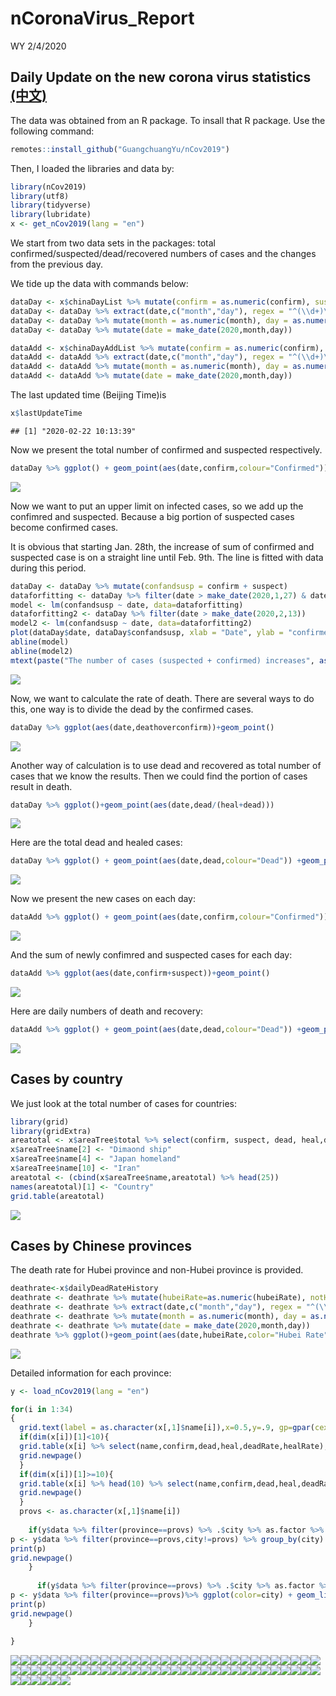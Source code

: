 nCoronaVirus\_Report
================
WY
2/4/2020

## Daily Update on the new corona virus statistics [(中文)](https://github.com/Wenlong-Y/New_Corona_Virus/blob/master/Report_CN.md)

The data was obtained from an R package. To insall that R package. Use
the following command:

``` r
remotes::install_github("GuangchuangYu/nCov2019")
```

Then, I loaded the libraries and data by:

``` r
library(nCov2019)
library(utf8)
library(tidyverse)
library(lubridate)
x <- get_nCov2019(lang = "en")
```

We start from two data sets in the packages: total
confirmed/suspected/dead/recovered numbers of cases and the changes from
the previous day.

We tide up the data with commands below:

``` r
dataDay <- x$chinaDayList %>% mutate(confirm = as.numeric(confirm), suspect = as.numeric(suspect), dead = as.numeric(dead), heal = as.numeric(heal), deathoverconfirm = dead/confirm)
dataDay <- dataDay %>% extract(date,c("month","day"), regex = "^(\\d+)\\.(\\d+)$",remove = FALSE) 
dataDay <- dataDay %>% mutate(month = as.numeric(month), day = as.numeric(day))
dataDay <- dataDay %>% mutate(date = make_date(2020,month,day))

dataAdd <- x$chinaDayAddList %>% mutate(confirm = as.numeric(confirm), suspect = as.numeric(suspect), dead = as.numeric(dead), heal = as.numeric(heal), deathoverconfirm = dead/confirm)
dataAdd <- dataAdd %>% extract(date,c("month","day"), regex = "^(\\d+)\\.(\\d+)$",remove = FALSE) 
dataAdd <- dataAdd %>% mutate(month = as.numeric(month), day = as.numeric(day))
dataAdd <- dataAdd %>% mutate(date = make_date(2020,month,day))
```

The last updated time (Beijing Time)is

``` r
x$lastUpdateTime
```

    ## [1] "2020-02-22 10:13:39"

Now we present the total number of confirmed and suspected respectively.

``` r
dataDay %>% ggplot() + geom_point(aes(date,confirm,colour="Confirmed")) +geom_point(aes(date,suspect,color="Suspect")) +theme(legend.position="right")+ylab("Number of cases")+labs(colour="Type")+scale_color_manual(values=c("blue","red"))
```

![](Report_files/figure-gfm/unnamed-chunk-3-1.png)<!-- -->

Now we want to put an upper limit on infected cases, so we add up the
confimred and suspected. Because a big portion of suspected cases become
confirmed cases.

It is obvious that starting Jan. 28th, the increase of sum of confirmed
and suspected case is on a straight line until Feb. 9th. The line is
fitted with data during this period.

``` r
dataDay <- dataDay %>% mutate(confandsusp = confirm + suspect)
dataforfitting <- dataDay %>% filter(date > make_date(2020,1,27) & date < make_date(2020,2,9)) 
model <- lm(confandsusp ~ date, data=dataforfitting)
dataforfitting2 <- dataDay %>% filter(date > make_date(2020,2,13)) 
model2 <- lm(confandsusp ~ date, data=dataforfitting2)
plot(dataDay$date, dataDay$confandsusp, xlab = "Date", ylab = "confirmed + suspected" )
abline(model)
abline(model2)
mtext(paste("The number of cases (suspected + confirmed) increases", as.character(floor(model$coefficients[2])),"per day on average\n between Jan 28th and Feb 8th. with R-squared value of ",round(summary(model)$r.squared, digits=5),".\n", "After Feb. 13, the number of cases (confirmed+suspect) increases ",as.character(floor(model2$coefficients[2])), "\n with R-squred value of", round(summary(model2)$r.squared, digits=5),"."))
```

![](Report_files/figure-gfm/unnamed-chunk-4-1.png)<!-- -->

Now, we want to calculate the rate of death. There are several ways to
do this, one way is to divide the dead by the confirmed cases.

``` r
dataDay %>% ggplot(aes(date,deathoverconfirm))+geom_point()
```

![](Report_files/figure-gfm/unnamed-chunk-5-1.png)<!-- -->

Another way of calculation is to use dead and recovered as total number
of cases that we know the results. Then we could find the portion of
cases result in death.

``` r
dataDay %>% ggplot()+geom_point(aes(date,dead/(heal+dead)))
```

![](Report_files/figure-gfm/unnamed-chunk-6-1.png)<!-- -->

Here are the total dead and healed cases:

``` r
dataDay %>% ggplot() + geom_point(aes(date,dead,colour="Dead")) +geom_point(aes(date,heal,color="Healed")) +theme(legend.position="right")+ylab("Number of cases")+labs(colour="Type")+scale_color_manual(values=c("black","red"))
```

![](Report_files/figure-gfm/unnamed-chunk-7-1.png)<!-- -->

Now we present the new cases on each day:

``` r
dataAdd %>% ggplot() + geom_point(aes(date,confirm,colour="Confirmed")) +geom_point(aes(date,suspect,color="Suspect")) +theme(legend.position="right")+ylab("Number of cases")+labs(colour="Type")+scale_color_manual(values=c("blue","red"))
```

![](Report_files/figure-gfm/unnamed-chunk-8-1.png)<!-- -->

And the sum of newly confimred and suspected cases for each day:

``` r
dataAdd %>% ggplot(aes(date,confirm+suspect))+geom_point()
```

![](Report_files/figure-gfm/unnamed-chunk-9-1.png)<!-- -->

Here are daily numbers of death and recovery:

``` r
dataAdd %>% ggplot() + geom_point(aes(date,dead,colour="Dead")) +geom_point(aes(date,heal,color="Healed")) +theme(legend.position="right")+ylab("Number of cases")+labs(colour="Type")+scale_color_manual(values=c("black","red"))
```

![](Report_files/figure-gfm/unnamed-chunk-10-1.png)<!-- -->

## Cases by country

We just look at the total number of cases for countries:

``` r
library(grid)
library(gridExtra)
areatotal <- x$areaTree$total %>% select(confirm, suspect, dead, heal,deadRate,healRate)
x$areaTree$name[2] <- "Dimaond ship"
x$areaTree$name[4] <- "Japan homeland"
x$areaTree$name[10] <- "Iran"
areatotal <- (cbind(x$areaTree$name,areatotal) %>% head(25))
names(areatotal)[1] <- "Country"  
grid.table(areatotal)
```

![](Report_files/figure-gfm/unnamed-chunk-11-1.png)<!-- -->

## Cases by Chinese provinces

The death rate for Hubei province and non-Hubei province is provided.

``` r
deathrate<-x$dailyDeadRateHistory
deathrate <- deathrate %>% mutate(hubeiRate=as.numeric(hubeiRate), notHubeiRate=as.numeric(notHubeiRate), countryRate=as.numeric(countryRate))
deathrate <- deathrate %>% extract(date,c("month","day"), regex = "^(\\d+)\\.(\\d+)$",remove = FALSE) 
deathrate <- deathrate %>% mutate(month = as.numeric(month), day = as.numeric(day))
deathrate <- deathrate %>% mutate(date = make_date(2020,month,day))
deathrate %>% ggplot()+geom_point(aes(date,hubeiRate,color="Hubei Rate"))+geom_point(aes(date,notHubeiRate,color="non-Hubei Rate"))+geom_point(aes(date,countryRate,color="country Rate"))+ ylab("Percentage(%)")
```

![](Report_files/figure-gfm/unnamed-chunk-12-1.png)<!-- -->

Detailed information for each province:

``` r
y <- load_nCov2019(lang = "en")
```

``` r
for(i in 1:34)
{
  grid.text(label = as.character(x[,1]$name[i]),x=0.5,y=.9, gp=gpar(cex=2))
  if(dim(x[i])[1]<10){
  grid.table(x[i] %>% select(name,confirm,dead,heal,deadRate,healRate),vp=viewport(x=0.5,y=.5,width=1,height=1))
  grid.newpage()
  }
  if(dim(x[i])[1]>=10){
  grid.table(x[i] %>% head(10) %>% select(name,confirm,dead,heal,deadRate,healRate),vp=viewport(x=0.5,y=.5,width=1,height=1))
  grid.newpage()
  }
  provs <- as.character(x[,1]$name[i])
  
    if(y$data %>% filter(province==provs) %>% .$city %>% as.factor %>% levels %>% length != 1){
p <- y$data %>% filter(province==provs,city!=provs) %>% group_by(city) %>% ggplot(color=city) + geom_line(aes(time,confirmed,color=city))+geom_point(aes(time,confirmed,color=city))+ylab(paste(provs," confirmed"))
print(p)
grid.newpage()
    }
  
      if(y$data %>% filter(province==provs) %>% .$city %>% as.factor %>% levels %>% length == 1){
p <- y$data %>% filter(province==provs)%>% ggplot(color=city) + geom_line(aes(time,confirmed,color=city))+geom_point(aes(time,confirmed,color=city))+ylab(paste(provs," confirmed"))
print(p)
grid.newpage()
    }
  
}
```

![](Report_files/figure-gfm/unnamed-chunk-14-1.png)<!-- -->![](Report_files/figure-gfm/unnamed-chunk-14-2.png)<!-- -->![](Report_files/figure-gfm/unnamed-chunk-14-3.png)<!-- -->![](Report_files/figure-gfm/unnamed-chunk-14-4.png)<!-- -->![](Report_files/figure-gfm/unnamed-chunk-14-5.png)<!-- -->![](Report_files/figure-gfm/unnamed-chunk-14-6.png)<!-- -->![](Report_files/figure-gfm/unnamed-chunk-14-7.png)<!-- -->![](Report_files/figure-gfm/unnamed-chunk-14-8.png)<!-- -->![](Report_files/figure-gfm/unnamed-chunk-14-9.png)<!-- -->![](Report_files/figure-gfm/unnamed-chunk-14-10.png)<!-- -->![](Report_files/figure-gfm/unnamed-chunk-14-11.png)<!-- -->![](Report_files/figure-gfm/unnamed-chunk-14-12.png)<!-- -->![](Report_files/figure-gfm/unnamed-chunk-14-13.png)<!-- -->![](Report_files/figure-gfm/unnamed-chunk-14-14.png)<!-- -->![](Report_files/figure-gfm/unnamed-chunk-14-15.png)<!-- -->![](Report_files/figure-gfm/unnamed-chunk-14-16.png)<!-- -->![](Report_files/figure-gfm/unnamed-chunk-14-17.png)<!-- -->![](Report_files/figure-gfm/unnamed-chunk-14-18.png)<!-- -->![](Report_files/figure-gfm/unnamed-chunk-14-19.png)<!-- -->![](Report_files/figure-gfm/unnamed-chunk-14-20.png)<!-- -->![](Report_files/figure-gfm/unnamed-chunk-14-21.png)<!-- -->![](Report_files/figure-gfm/unnamed-chunk-14-22.png)<!-- -->![](Report_files/figure-gfm/unnamed-chunk-14-23.png)<!-- -->![](Report_files/figure-gfm/unnamed-chunk-14-24.png)<!-- -->![](Report_files/figure-gfm/unnamed-chunk-14-25.png)<!-- -->![](Report_files/figure-gfm/unnamed-chunk-14-26.png)<!-- -->![](Report_files/figure-gfm/unnamed-chunk-14-27.png)<!-- -->![](Report_files/figure-gfm/unnamed-chunk-14-28.png)<!-- -->![](Report_files/figure-gfm/unnamed-chunk-14-29.png)<!-- -->![](Report_files/figure-gfm/unnamed-chunk-14-30.png)<!-- -->![](Report_files/figure-gfm/unnamed-chunk-14-31.png)<!-- -->![](Report_files/figure-gfm/unnamed-chunk-14-32.png)<!-- -->![](Report_files/figure-gfm/unnamed-chunk-14-33.png)<!-- -->![](Report_files/figure-gfm/unnamed-chunk-14-34.png)<!-- -->![](Report_files/figure-gfm/unnamed-chunk-14-35.png)<!-- -->![](Report_files/figure-gfm/unnamed-chunk-14-36.png)<!-- -->![](Report_files/figure-gfm/unnamed-chunk-14-37.png)<!-- -->![](Report_files/figure-gfm/unnamed-chunk-14-38.png)<!-- -->![](Report_files/figure-gfm/unnamed-chunk-14-39.png)<!-- -->![](Report_files/figure-gfm/unnamed-chunk-14-40.png)<!-- -->![](Report_files/figure-gfm/unnamed-chunk-14-41.png)<!-- -->![](Report_files/figure-gfm/unnamed-chunk-14-42.png)<!-- -->![](Report_files/figure-gfm/unnamed-chunk-14-43.png)<!-- -->![](Report_files/figure-gfm/unnamed-chunk-14-44.png)<!-- -->![](Report_files/figure-gfm/unnamed-chunk-14-45.png)<!-- -->![](Report_files/figure-gfm/unnamed-chunk-14-46.png)<!-- -->![](Report_files/figure-gfm/unnamed-chunk-14-47.png)<!-- -->![](Report_files/figure-gfm/unnamed-chunk-14-48.png)<!-- -->![](Report_files/figure-gfm/unnamed-chunk-14-49.png)<!-- -->![](Report_files/figure-gfm/unnamed-chunk-14-50.png)<!-- -->![](Report_files/figure-gfm/unnamed-chunk-14-51.png)<!-- -->![](Report_files/figure-gfm/unnamed-chunk-14-52.png)<!-- -->![](Report_files/figure-gfm/unnamed-chunk-14-53.png)<!-- -->![](Report_files/figure-gfm/unnamed-chunk-14-54.png)<!-- -->![](Report_files/figure-gfm/unnamed-chunk-14-55.png)<!-- -->![](Report_files/figure-gfm/unnamed-chunk-14-56.png)<!-- -->![](Report_files/figure-gfm/unnamed-chunk-14-57.png)<!-- -->![](Report_files/figure-gfm/unnamed-chunk-14-58.png)<!-- -->![](Report_files/figure-gfm/unnamed-chunk-14-59.png)<!-- -->![](Report_files/figure-gfm/unnamed-chunk-14-60.png)<!-- -->![](Report_files/figure-gfm/unnamed-chunk-14-61.png)<!-- -->![](Report_files/figure-gfm/unnamed-chunk-14-62.png)<!-- -->![](Report_files/figure-gfm/unnamed-chunk-14-63.png)<!-- -->![](Report_files/figure-gfm/unnamed-chunk-14-64.png)<!-- -->![](Report_files/figure-gfm/unnamed-chunk-14-65.png)<!-- -->![](Report_files/figure-gfm/unnamed-chunk-14-66.png)<!-- -->![](Report_files/figure-gfm/unnamed-chunk-14-67.png)<!-- -->![](Report_files/figure-gfm/unnamed-chunk-14-68.png)<!-- -->
